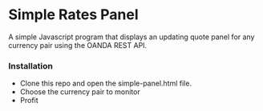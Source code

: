 Simple Rates Panel
==================

A simple Javascript program that displays an updating quote panel for any currency pair using the OANDA REST API.

### Installation

* Clone this repo and open the simple-panel.html file.
* Choose the currency pair to monitor
* Profit


